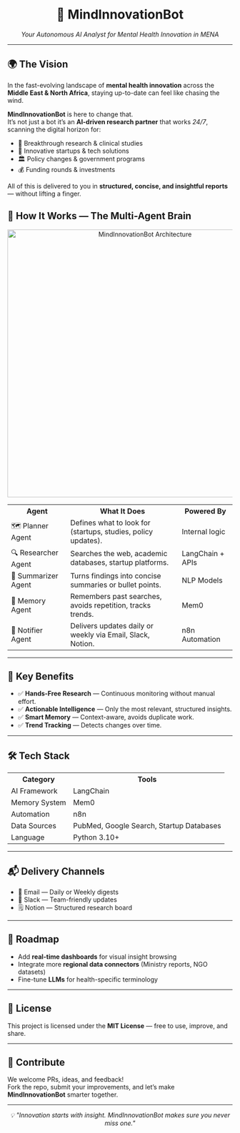 <h1 align="center">🤖 MindInnovationBot</h1>
<p align="center"><em>Your Autonomous AI Analyst for Mental Health Innovation in MENA</em></p>

---
<h2>🌍 The Vision</h2>
<p>In the fast-evolving landscape of <strong>mental health innovation</strong> across the <strong>Middle East &amp; North Africa</strong>, staying up-to-date can feel like chasing the wind.</p>
<p><strong>MindInnovationBot</strong> is here to change that.<br>
It’s not just a bot  it’s an <strong>AI-driven research partner</strong> that works <em>24/7</em>, scanning the digital horizon for:</p>

<ul>
<li>🧠 Breakthrough research &amp; clinical studies</li>
<li>🚀 Innovative startups &amp; tech solutions</li>
<li>🏛️ Policy changes &amp; government programs</li>
<li>💰 Funding rounds &amp; investments</li>
</ul>

<p>All of this is delivered to you in <strong>structured, concise, and insightful reports</strong> — without lifting a finger.</p>



<h2>🧩 How It Works — The Multi-Agent Brain</h2>

<p align="center">
  <img src="A_digital_flowchart_illustrates_the_architecture_a.png" alt="MindInnovationBot Architecture" width="600">
</p>

<table>
<tr><th>Agent</th><th>What It Does</th><th>Powered By</th></tr>
<tr><td>🗺 Planner Agent</td><td>Defines what to look for (startups, studies, policy updates).</td><td>Internal logic</td></tr>
<tr><td>🔍 Researcher Agent</td><td>Searches the web, academic databases, startup platforms.</td><td>LangChain + APIs</td></tr>
<tr><td>📝 Summarizer Agent</td><td>Turns findings into concise summaries or bullet points.</td><td>NLP Models</td></tr>
<tr><td>🧠 Memory Agent</td><td>Remembers past searches, avoids repetition, tracks trends.</td><td>Mem0</td></tr>
<tr><td>📢 Notifier Agent</td><td>Delivers updates daily or weekly via Email, Slack, Notion.</td><td>n8n Automation</td></tr>
</table>

---

<h2>🚀 Key Benefits</h2>
<ul>
<li>✅ <strong>Hands-Free Research</strong> — Continuous monitoring without manual effort.</li>
<li>✅ <strong>Actionable Intelligence</strong> — Only the most relevant, structured insights.</li>
<li>✅ <strong>Smart Memory</strong> — Context-aware, avoids duplicate work.</li>
<li>✅ <strong>Trend Tracking</strong> — Detects changes over time.</li>
</ul>

---

<h2>🛠 Tech Stack</h2>
<table>
<tr><th>Category</th><th>Tools</th></tr>
<tr><td>AI Framework</td><td>LangChain</td></tr>
<tr><td>Memory System</td><td>Mem0</td></tr>
<tr><td>Automation</td><td>n8n</td></tr>
<tr><td>Data Sources</td><td>PubMed, Google Search, Startup Databases</td></tr>
<tr><td>Language</td><td>Python 3.10+</td></tr>
</table>

---

<h2>📬 Delivery Channels</h2>
<ul>
<li>📧 Email — Daily or Weekly digests</li>
<li>💬 Slack — Team-friendly updates</li>
<li>🗒 Notion — Structured research board</li>
</ul>

---

<h2>📅 Roadmap</h2>
<ul>
<li>Add <strong>real-time dashboards</strong> for visual insight browsing</li>
<li>Integrate more <strong>regional data connectors</strong> (Ministry reports, NGO datasets)</li>
<li>Fine-tune <strong>LLMs</strong> for health-specific terminology</li>
</ul>

---

<h2>📜 License</h2>
<p>This project is licensed under the <strong>MIT License</strong> — free to use, improve, and share.</p>

---

<h2>🤝 Contribute</h2>
<p>We welcome PRs, ideas, and feedback!<br>
Fork the repo, submit your improvements, and let’s make <strong>MindInnovationBot</strong> smarter together.</p>

---

<p align="center"><em>💡 "Innovation starts with insight. MindInnovationBot makes sure you never miss one."</em></p>
